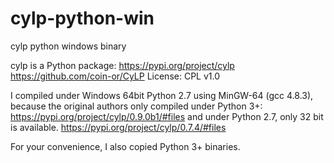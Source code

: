 # cylp-python-win
cylp python windows binary

cylp is a Python package: 
https://pypi.org/project/cylp
https://github.com/coin-or/CyLP
License: CPL v1.0

I compiled under Windows 64bit Python 2.7 using MinGW-64 (gcc 4.8.3), 
because the original authors only compiled under Python 3+:
https://pypi.org/project/cylp/0.9.0b1/#files
and under Python 2.7, only 32 bit is available.
https://pypi.org/project/cylp/0.7.4/#files

For your convenience, I also copied Python 3+ binaries.
